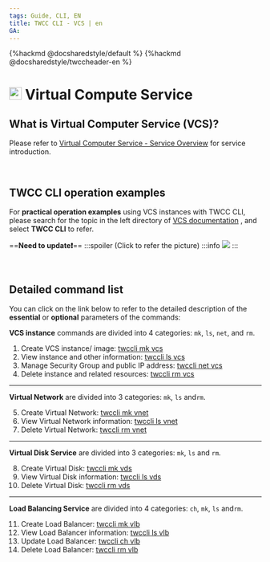 ```yaml
---
tags: Guide, CLI, EN
title: TWCC CLI - VCS | en
GA:
---
```


{%hackmd @docsharedstyle/default %}
{%hackmd @docsharedstyle/twccheader-en %}

# <img class="icon" src="https://cos.twcc.ai/SYS-MANUAL/uploads/upload_af58322eb82b649d1f29aca1f201a117.png" width="25" height="25"> Virtual Compute Service

## What is Virtual Computer Service (VCS)?

Please refer to [Virtual Computer Service - Service Overview](https://man.twcc.ai/@twccdocs/doc-vcs-main-en/https%3A%2F%2Fman.twcc.ai%2F%40twccdocs%2Fvcs-overview-en) for service introduction.

<br>

## TWCC CLI operation examples

For **practical operation examples** using VCS instances with TWCC CLI, please search for the topic in the left directory of [VCS documentation](https://man.twcc.ai/@twccdocs/doc-vcs-main-en) , and select **TWCC CLI** to refer.

==**Need to update:exclamation:**==
:::spoiler (Click to refer the picture)
:::info
![](https://cos.twcc.ai/SYS-MANUAL/uploads/upload_99fb80204a15b84979e10feffe05e6dd.png)
:::

<br>

## Detailed command list


You can click on the link below to refer to the detailed description of the **essential** or **optional** parameters of the commands:

**VCS instance** commands are divided into 4 categories: `mk`, `ls`, `net`, and `rm`.

1. Create VCS instance/ image: [twccli mk vcs](https://man.twcc.ai/@twccdocs/concept-cli-mk-vcs-en)
2. View instance and other information: [twccli ls vcs](https://man.twcc.ai/@twccdocs/concept-cli-ls-vcs-en)
3. Manage Security Group and public IP address: [twccli net vcs](https://man.twcc.ai/@twccdocs/concept-cli-net-vcs-en)
4. Delete instance and related resources: [twccli rm vcs](https://man.twcc.ai/@twccdocs/concept-cli-rm-vcs-en)

---

**Virtual Network** are divided into 3 categories: `mk`, `ls` and`rm`.

5. Create Virtual Network: [twccli mk vnet](https://man.twcc.ai/@twccdocs/concept-cli-mk-vnet-en)
6. View Virtual Network information: [twccli ls vnet](https://man.twcc.ai/@twccdocs/concept-cli-ls-vnet-en)
7. Delete Virtual Network: [twccli rm vnet](https://man.twcc.ai/@twccdocs/concept-cli-rm-vnet-en)

---

**Virtual Disk Service** are divided into 3 categories:  `mk`, `ls` and `rm`.

8. Create Virtual Disk: [twccli mk vds](https://man.twcc.ai/@twccdocs/concept-cli-mk-vds-en)
9. View Virtual Disk information: [twccli ls vds](https://man.twcc.ai/@twccdocs/concept-cli-ls-vds-en)
10. Delete Virtual Disk: [twccli rm vds](https://man.twcc.ai/@twccdocs/concept-cli-rm-vds-en)

---

**Load Balancing Service** are divided into 4 categories:  `ch`,  `mk`, `ls` and`rm`.

11. Create Load Balancer: [twccli mk vlb](https://man.twcc.ai/@twccdocs/concept-cli-mk-vlb-en)
12. View Load Balancer information: [twccli ls vlb](https://man.twcc.ai/@twccdocs/concept-cli-ls-vlb-en)
13. Update Load Balancer: [twccli ch vlb](https://man.twcc.ai/@twccdocs/concept-cli-ch-vlb-en)
14. Delete Load Balancer: [twccli rm vlb](https://man.twcc.ai/@twccdocs/concept-cli-rm-vlb-en)
